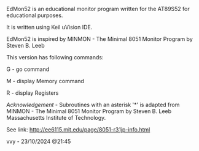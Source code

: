  EdMon52 is an educational monitor program written for the AT89S52 for educational purposes. 
 
 It is written using Keil uVision IDE.
 
 EdMon52 is inspired by MINMON - The Minimal 8051 Monitor Program by Steven B. Leeb
 
 This version has following commands:
 
 G - go command 
 
 M - display Memory command
 
 R - display Registers
 
 *Acknowledgement* - Subroutines with an asterisk '*' is adapted from MINMON - The Minimal 8051 Monitor Program by Steven B. Leeb
 Massachusetts Institute of Technology. 
 
 See link: http://ee6115.mit.edu/page/8051-r31jp-info.html

 vvy - 23/10/2024 @21:45
